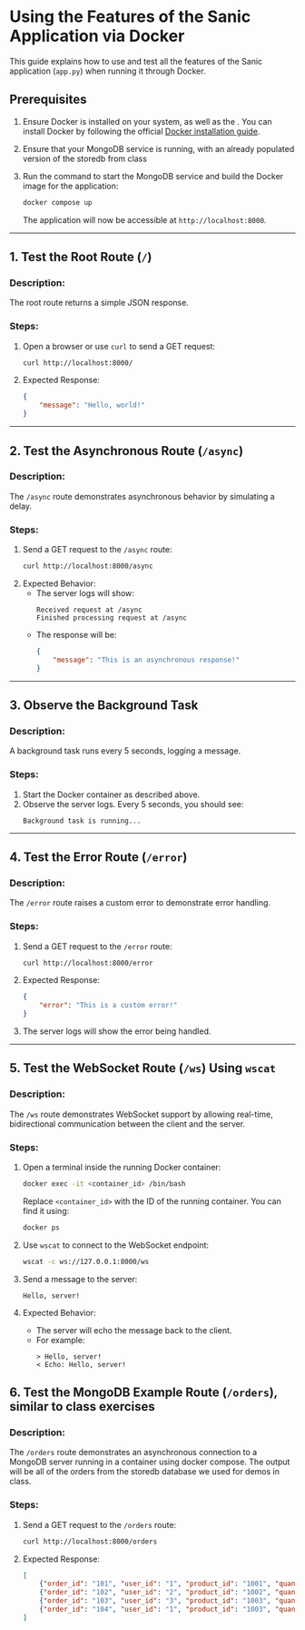 # Using the Features of the Sanic Application via Docker

This guide explains how to use and test all the features of the Sanic application (`app.py`) when running it through Docker.

## Prerequisites

1. Ensure Docker is installed on your system, as well as the . You can install Docker by following the official [Docker installation guide](https://docs.docker.com/get-docker/).
2. Ensure that your MongoDB service is running, with an already populated version of the storedb from class
3. Run the command to start the MongoDB service and build the Docker image for the application:
   
   ```bash
   docker compose up
   ```
   The application will now be accessible at `http://localhost:8000`.

---

## 1. Test the Root Route (`/`)

### Description:
The root route returns a simple JSON response.

### Steps:
1. Open a browser or use `curl` to send a GET request:
   ```bash
   curl http://localhost:8000/
   ```
2. Expected Response:
   ```json
   {
       "message": "Hello, world!"
   }
   ```

---

## 2. Test the Asynchronous Route (`/async`)

### Description:
The `/async` route demonstrates asynchronous behavior by simulating a delay.

### Steps:
1. Send a GET request to the `/async` route:
   ```bash
   curl http://localhost:8000/async
   ```
2. Expected Behavior:
   - The server logs will show:
     ```
     Received request at /async
     Finished processing request at /async
     ```
   - The response will be:
     ```json
     {
         "message": "This is an asynchronous response!"
     }
     ```

---

## 3. Observe the Background Task

### Description:
A background task runs every 5 seconds, logging a message.

### Steps:
1. Start the Docker container as described above.
2. Observe the server logs. Every 5 seconds, you should see:
   ```
   Background task is running...
   ```

---

## 4. Test the Error Route (`/error`)

### Description:
The `/error` route raises a custom error to demonstrate error handling.

### Steps:
1. Send a GET request to the `/error` route:
   ```bash
   curl http://localhost:8000/error
   ```
2. Expected Response:
   ```json
   {
       "error": "This is a custom error!"
   }
   ```
3. The server logs will show the error being handled.

---

## 5. Test the WebSocket Route (`/ws`) Using `wscat`

### Description:
The `/ws` route demonstrates WebSocket support by allowing real-time, bidirectional communication between the client and the server.

### Steps:
1. Open a terminal inside the running Docker container:
   ```bash
   docker exec -it <container_id> /bin/bash
   ```
   Replace `<container_id>` with the ID of the running container. You can find it using:
   ```bash
   docker ps
   ```

2. Use `wscat` to connect to the WebSocket endpoint:
   ```bash
   wscat -c ws://127.0.0.1:8000/ws
   ```

3. Send a message to the server:
   ```
   Hello, server!
   ```

4. Expected Behavior:
   - The server will echo the message back to the client.
   - For example:
     ```
     > Hello, server!
     < Echo: Hello, server!
     ```

## 6. Test the MongoDB Example Route (`/orders`), similar to class exercises

### Description:
The `/orders` route demonstrates an asynchronous connection to a MongoDB server running in a container using docker compose.
The output will be all of the orders from the storedb database we used for demos in class.

### Steps:
1. Send a GET request to the `/orders` route:
   ```bash
   curl http://localhost:8000/orders
   ```
2. Expected Response:
   ```json
   [
       {"order_id": "101", "user_id": "1", "product_id": "1001", "quantity": 1},
       {"order_id": "102", "user_id": "2", "product_id": "1002", "quantity": 2},
       {"order_id": "103", "user_id": "3", "product_id": "1003", "quantity": 1},
       {"order_id": "104", "user_id": "1", "product_id": "1003", "quantity": 3}
   ]
   ```
